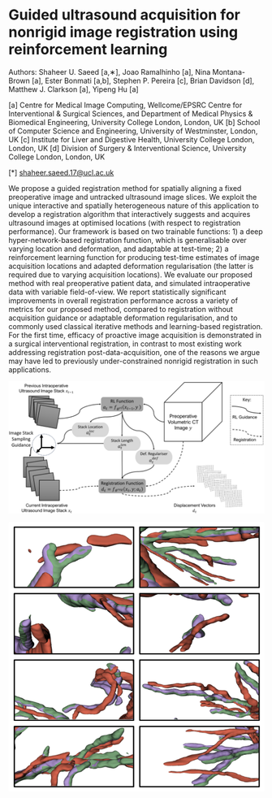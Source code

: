 # Guided ultrasound acquisition for nonrigid image registration using reinforcement learning

Authors: Shaheer U. Saeed [a,∗], Joao Ramalhinho [a], Nina Montana-Brown [a], Ester Bonmati [a,b], Stephen P. Pereira [c], Brian Davidson [d], Matthew J. Clarkson [a], Yipeng Hu [a]

[a] Centre for Medical Image Computing, Wellcome/EPSRC Centre for Interventional & Surgical Sciences, and Department of Medical Physics & Biomedical Engineering, University College London, London, UK
[b] School of Computer Science and Engineering, University of Westminster, London, UK
[c] Institute for Liver and Digestive Health, University College London, London, UK
[d] Division of Surgery & Interventional Science, University College London, London, UK

[*] shaheer.saeed.17@ucl.ac.uk

We propose a guided registration method for spatially aligning a fixed preoperative image and untracked ultrasound image slices. We exploit the unique interactive and spatially heterogeneous nature of this application to develop a registration algorithm that interactively suggests and acquires ultrasound images at optimised locations (with respect to registration performance). Our framework is based on two trainable functions: 1) a deep hyper-network-based registration function, which is generalisable over varying location and deformation, and adaptable at test-time; 2) a reinforcement learning function for producing test-time estimates of image acquisition locations and adapted deformation regularisation (the latter is required due to varying acquisition locations). We evaluate our proposed method with real preoperative patient data, and simulated intraoperative data with variable field-of-view. We report statistically significant improvements in overall registration performance across a variety of metrics for our proposed method, compared to registration without acquisition guidance or adaptable deformation regularisation, and to commonly used classical iterative methods and learning-based registration. For the first time, efficacy of proactive image acquisition is demonstrated in a surgical interventional registration, in contrast to most existing work addressing registration post-data-acquisition, one of the reasons we argue may have led to previously under-constrained nonrigid registration in such applications.

![overview](overview_rl_reg.png)

![reg_res](3d_reg.png)

